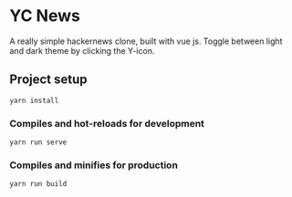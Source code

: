 # YC News

A really simple hackernews clone, built with vue js.
Toggle between light and dark theme by clicking the Y-icon.

## Project setup
```
yarn install
```

### Compiles and hot-reloads for development
```
yarn run serve
```

### Compiles and minifies for production
```
yarn run build
```
